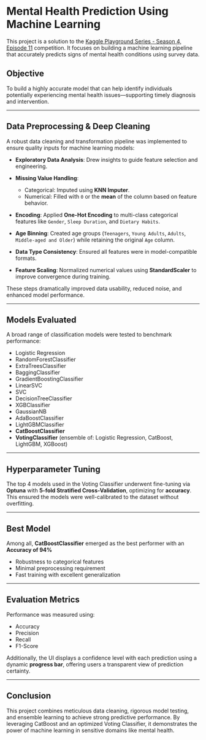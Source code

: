 # Mental Health Prediction Using Machine Learning

This project is a solution to the [Kaggle Playground Series - Season 4, Episode 11](https://www.kaggle.com/competitions/playground-series-s4e11) competition. It focuses on building a machine learning pipeline that accurately predicts signs of mental health conditions using survey data.

## Objective

To build a highly accurate model that can help identify individuals potentially experiencing mental health issues—supporting timely diagnosis and intervention.

---

## Data Preprocessing & Deep Cleaning

A robust data cleaning and transformation pipeline was implemented to ensure quality inputs for machine learning models:

* **Exploratory Data Analysis**: Drew insights to guide feature selection and engineering.
* **Missing Value Handling**:

  * Categorical: Imputed using **KNN Imputer**.
  * Numerical: Filled with `0` or the **mean** of the column based on feature behavior.
*  **Encoding**: Applied **One-Hot Encoding** to multi-class categorical features like `Gender`, `Sleep Duration`, and `Dietary Habits`.
* **Age Binning**: Created age groups (`Teenagers`, `Young Adults`, `Adults`, `Middle-aged and Older`) while retaining the original `Age` column.
*  **Data Type Consistency**: Ensured all features were in model-compatible formats.
* **Feature Scaling**: Normalized numerical values using **StandardScaler** to improve convergence during training.

These steps dramatically improved data usability, reduced noise, and enhanced model performance.

---

## Models Evaluated

A broad range of classification models were tested to benchmark performance:

* Logistic Regression
* RandomForestClassifier
* ExtraTreesClassifier
* BaggingClassifier
* GradientBoostingClassifier
* LinearSVC
* SVC
* DecisionTreeClassifier
* XGBClassifier
* GaussianNB
* AdaBoostClassifier
* LightGBMClassifier
* **CatBoostClassifier** 
* **VotingClassifier** (ensemble of: Logistic Regression, CatBoost, LightGBM, XGBoost)

---

## Hyperparameter Tuning

The top 4 models used in the Voting Classifier underwent fine-tuning via **Optuna** with **5-fold Stratified Cross-Validation**, optimizing for **accuracy**. This ensured the models were well-calibrated to the dataset without overfitting.

---

## Best Model

Among all, **CatBoostClassifier** emerged as the best performer with an **Accuracy of 94%**
* Robustness to categorical features
* Minimal preprocessing requirement
* Fast training with excellent generalization

---

## Evaluation Metrics

Performance was measured using:

* Accuracy
* Precision
* Recall
* F1-Score

Additionally, the UI displays a confidence level with each prediction using a dynamic **progress bar**, offering users a transparent view of prediction certainty.

---

## Conclusion

This project combines meticulous data cleaning, rigorous model testing, and ensemble learning to achieve strong predictive performance. By leveraging CatBoost and an optimized Voting Classifier, it demonstrates the power of machine learning in sensitive domains like mental health.
